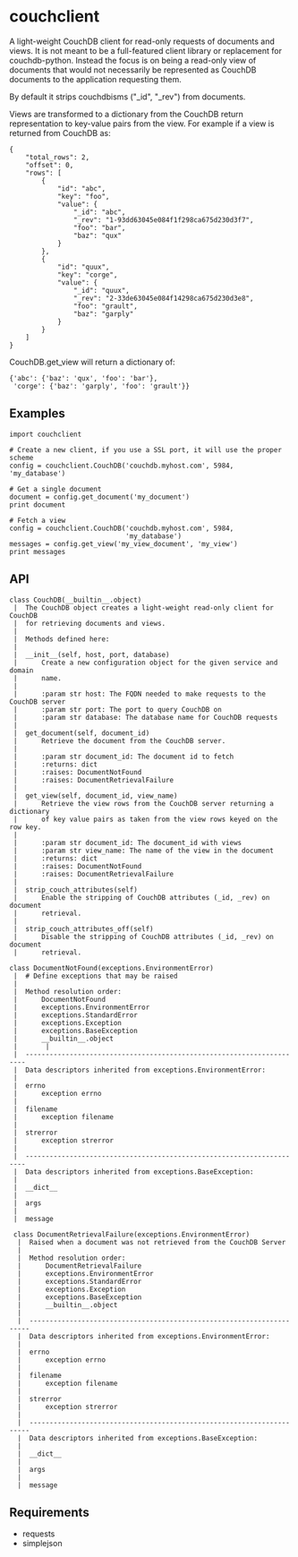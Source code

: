 couchclient
===========
A light-weight CouchDB client for read-only requests of documents and views. It
is not meant to be a full-featured client library or replacement for couchdb-python.
Instead the focus is on being a read-only view of documents that would not
necessarily be represented as CouchDB documents to the application requesting them.

By default it strips couchdbisms ("_id", "_rev") from documents.

Views are transformed to a dictionary from the CouchDB return representation to
key-value pairs from the view. For example if a view is returned from CouchDB as:

    {
        "total_rows": 2,
        "offset": 0,
        "rows": [
            {
                "id": "abc",
                "key": "foo",
                "value": {
                    "_id": "abc",
                    "_rev": "1-93dd63045e084f1f298ca675d230d3f7",
                    "foo": "bar",
                    "baz": "qux"
                }
            },
            {
                "id": "quux",
                "key": "corge",
                "value": {
                    "_id": "quux",
                    "_rev": "2-33de63045e084f14298ca675d230d3e8",
                    "foo": "grault",
                    "baz": "garply"
                }
            }
        ]
    }

CouchDB.get_view will return a dictionary of:

    {'abc': {'baz': 'qux', 'foo': 'bar'},
     'corge': {'baz': 'garply', 'foo': 'grault'}}

Examples
--------

    import couchclient

    # Create a new client, if you use a SSL port, it will use the proper scheme
    config = couchclient.CouchDB('couchdb.myhost.com', 5984, 'my_database')

    # Get a single document
    document = config.get_document('my_document')
    print document

    # Fetch a view
    config = couchclient.CouchDB('couchdb.myhost.com', 5984,
                                 'my_database')
    messages = config.get_view('my_view_document', 'my_view')
    print messages

API
---

    class CouchDB(__builtin__.object)
     |  The CouchDB object creates a light-weight read-only client for CouchDB
     |  for retrieving documents and views.
     |
     |  Methods defined here:
     |
     |  __init__(self, host, port, database)
     |      Create a new configuration object for the given service and domain
     |      name.
     |
     |      :param str host: The FQDN needed to make requests to the CouchDB server
     |      :param str port: The port to query CouchDB on
     |      :param str database: The database name for CouchDB requests
     |
     |  get_document(self, document_id)
     |      Retrieve the document from the CouchDB server.
     |
     |      :param str document_id: The document id to fetch
     |      :returns: dict
     |      :raises: DocumentNotFound
     |      :raises: DocumentRetrievalFailure
     |
     |  get_view(self, document_id, view_name)
     |      Retrieve the view rows from the CouchDB server returning a dictionary
     |      of key value pairs as taken from the view rows keyed on the row key.
     |
     |      :param str document_id: The document_id with views
     |      :param str view_name: The name of the view in the document
     |      :returns: dict
     |      :raises: DocumentNotFound
     |      :raises: DocumentRetrievalFailure
     |
     |  strip_couch_attributes(self)
     |      Enable the stripping of CouchDB attributes (_id, _rev) on document
     |      retrieval.
     |
     |  strip_couch_attributes_off(self)
     |      Disable the stripping of CouchDB attributes (_id, _rev) on document
     |      retrieval.

    class DocumentNotFound(exceptions.EnvironmentError)
     |  # Define exceptions that may be raised
     |
     |  Method resolution order:
     |      DocumentNotFound
     |      exceptions.EnvironmentError
     |      exceptions.StandardError
     |      exceptions.Exception
     |      exceptions.BaseException
     |      __builtin__.object
     |       |
     |  ----------------------------------------------------------------------
     |  Data descriptors inherited from exceptions.EnvironmentError:
     |
     |  errno
     |      exception errno
     |
     |  filename
     |      exception filename
     |
     |  strerror
     |      exception strerror
     |
     |  ----------------------------------------------------------------------
     |  Data descriptors inherited from exceptions.BaseException:
     |
     |  __dict__
     |
     |  args
     |
     |  message

     class DocumentRetrievalFailure(exceptions.EnvironmentError)
      |  Raised when a document was not retrieved from the CouchDB Server
      |
      |  Method resolution order:
      |      DocumentRetrievalFailure
      |      exceptions.EnvironmentError
      |      exceptions.StandardError
      |      exceptions.Exception
      |      exceptions.BaseException
      |      __builtin__.object
      |
      |  ----------------------------------------------------------------------
      |  Data descriptors inherited from exceptions.EnvironmentError:
      |
      |  errno
      |      exception errno
      |
      |  filename
      |      exception filename
      |
      |  strerror
      |      exception strerror
      |
      |  ----------------------------------------------------------------------
      |  Data descriptors inherited from exceptions.BaseException:
      |
      |  __dict__
      |
      |  args
      |
      |  message

Requirements
------------
- requests
- simplejson
